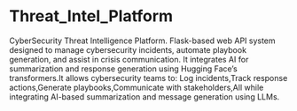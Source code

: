 # Threat_Intel_Platform
CyberSecurity Threat Intelligence Platform.
Flask-based web API system designed to manage cybersecurity incidents, automate playbook generation, and assist in crisis communication. It integrates AI for summarization and response generation using Hugging Face’s transformers.It allows cybersecurity teams to: Log incidents,Track response actions,Generate playbooks,Communicate with stakeholders,All while integrating AI-based summarization and message generation using LLMs.



